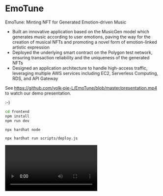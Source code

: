 # EmoTune
EmoTune: Minting NFT for Generated Emotion-driven Music

-	Built an innovative application based on the MusicGen model which generates music according to user emotions, paving the way for the creation of musical NFTs and promoting a novel form of emotion-linked artistic expression
-	Deployed the underlying smart contract on the Polygon test network, ensuring transaction reliability and the uniqueness of the generated NFTs
-	Designed an application architecture to handle high-access traffic, leveraging multiple AWS services including EC2, Serverless Computing, RDS, and API Gateway

See https://github.com/yolk-pie-L/EmoTune/blob/master/presentation.mp4 to watch our demo presentation. 

:-)

```sh
cd frontend
npm install
npm run dev
```

```sh
npx hardhat node
```

```sh
npx hardhat run scripts/deploy.js
```

<video src="https://github.com/yolk-pie-L/EmoTune/blob/master/presentation.mp4?raw=true" controls="controls">
您的浏览器不支持 video 标签。
</video>
